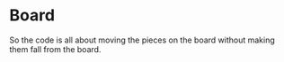 # Board
So the code is all about moving the pieces on the board without making them fall from the board.
